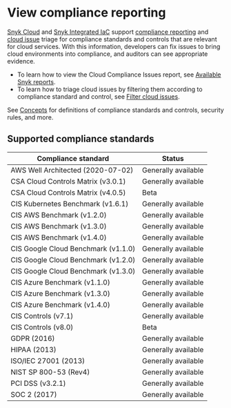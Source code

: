 # View compliance reporting

[Snyk Cloud](./) and [Snyk Integrated IaC](broken-reference) support [compliance reporting](../../manage-issues/reports/next-gen-reporting/available-snyk-reports.md#cloud-compliance-issues-report) and [cloud issue](snyk-cloud-issues/) triage for compliance standards and controls that are relevant for cloud services. With this information, developers can fix issues to bring cloud environments into compliance, and auditors can see appropriate evidence.

* To learn how to view the Cloud Compliance Issues report, see [Available Snyk reports](../../manage-issues/reports/next-gen-reporting/available-snyk-reports.md#cloud-compliance-issues-report).
* To learn how to triage cloud issues by filtering them according to compliance standard and control, see [Filter cloud issues](snyk-cloud-issues/view-cloud-issues-in-the-snyk-web-ui.md#filter-cloud-issues).

See [Concepts](snyk-cloud-concepts.md) for definitions of compliance standards and controls, security rules, and more.

## Supported compliance standards

| Compliance standard                 | Status              |
| ----------------------------------- | ------------------- |
| AWS Well Architected (2020-07-02)   | Generally available |
| CSA Cloud Controls Matrix (v3.0.1)  | Generally available |
| CSA Cloud Controls Matrix (v4.0.5)  | Beta                |
| CIS Kubernetes Benchmark (v1.6.1)   | Generally available |
| CIS AWS Benchmark (v1.2.0)          | Generally available |
| CIS AWS Benchmark (v1.3.0)          | Generally available |
| CIS AWS Benchmark (v1.4.0)          | Generally available |
| CIS Google Cloud Benchmark (v1.1.0) | Generally available |
| CIS Google Cloud Benchmark (v1.2.0) | Generally available |
| CIS Google Cloud Benchmark (v1.3.0) | Generally available |
| CIS Azure Benchmark (v1.1.0)        | Generally available |
| CIS Azure Benchmark (v1.3.0)        | Generally available |
| CIS Azure Benchmark (v1.4.0)        | Generally available |
| CIS Controls (v7.1)                 | Generally available |
| CIS Controls (v8.0)                 | Beta                |
| GDPR (2016)                         | Generally available |
| HIPAA (2013)                        | Generally available |
| ISO/IEC 27001 (2013)                | Generally available |
| NIST SP 800-53 (Rev4)               | Generally available |
| PCI DSS (v3.2.1)                    | Generally available |
| SOC 2 (2017)                        | Generally available |
